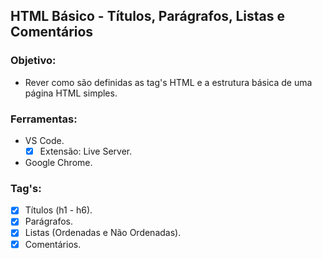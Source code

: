 ## HTML Básico - Títulos, Parágrafos, Listas e Comentários

### Objetivo:
* Rever como são definidas as tag's HTML e a estrutura básica de uma página HTML simples.

### Ferramentas:
* VS Code.
  - [x] Extensão: Live Server.
* Google Chrome.

### Tag's:
- [x] Títulos (h1 - h6).
- [x] Parágrafos.
- [x] Listas (Ordenadas e Não Ordenadas).
- [x] Comentários.